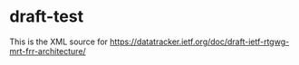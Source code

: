# draft-test
This is the XML source for https://datatracker.ietf.org/doc/draft-ietf-rtgwg-mrt-frr-architecture/
